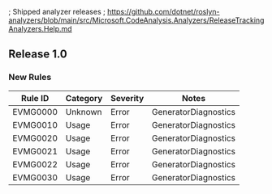 ﻿; Shipped analyzer releases
; https://github.com/dotnet/roslyn-analyzers/blob/main/src/Microsoft.CodeAnalysis.Analyzers/ReleaseTrackingAnalyzers.Help.md

## Release 1.0

### New Rules

Rule ID | Category | Severity | Notes
--------|----------|----------|-------
EVMG0000 | Unknown | Error | GeneratorDiagnostics
EVMG0010 | Usage | Error | GeneratorDiagnostics
EVMG0020 | Usage | Error | GeneratorDiagnostics
EVMG0021 | Usage | Error | GeneratorDiagnostics
EVMG0022 | Usage | Error | GeneratorDiagnostics
EVMG0030 | Usage | Error | GeneratorDiagnostics